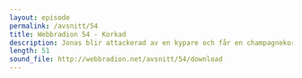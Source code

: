 ```yaml
---
layout: episode
permalink: /avsnitt/54
title: Webbradion 54 - Korkad
description: Jonas blir attackerad av en kypare och får en champagnekork i huvudet medan vi pratar om Bitbucket som får stöd för Git, RailsCasts som kommer i en Pro-variant och lite om Webbdagarna.
length: 51
sound_file: http://webbradion.net/avsnitt/54/download
---
```



